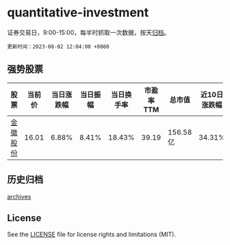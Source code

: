 # quantitative-investment

证券交易日，9:00-15:00，每半时抓取一次数据，按天[归档](archives)。

`更新时间：2023-08-02 12:04:00 +0800`

## 强势股票

|股票|当前价|当日涨跌幅|当日振幅|当日换手率|市盈率TTM|总市值|近10日涨跌幅|
|----|----|----|----|----|----|----|----|
|[金徽股份](https://xueqiu.com/S/SH603132)|16.01|6.88%|8.41%|18.43%|39.19|156.58亿|34.31%|

## 历史归档

[archives](archives)

## License

See the [LICENSE](LICENSE) file for license rights and limitations (MIT).